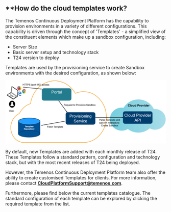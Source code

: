 <script src="https://ajax.googleapis.com/ajax/libs/jquery/3.2.1/jquery.min.js"></script>
<script type="text/javascript" language="javascript" src="./scripts/getTemplates.js"></script>
<script type="text/javascript" language="javascript" src="./scripts/getTemplateDetails.js"></script>
<script type="text/javascript" language="javascript" src="./scripts/js-yaml.min.js"></script>

## **How do the cloud templates work?


The Temenos Continuous Deployment Platform has the capability to provision environments in a variety of different configurations. This capability is driven through the concept of 'Templates' - a simplified view of the constituent elements which make up a sandbox configuration, including:

-   Server Size
-   Basic server setup and technology stack
-   T24 version to deploy

Templates are used by the provisioning service to create Sandbox environments with the desired configuration, as shown below:

![](./images/sandbox-templates.png)

By default, new Templates are added with each monthly release of T24. These Templates follow a standard pattern, configuration and technology stack, but with the most recent releases of T24 being deployed.



However, the Temenos Continuous Deployment Platform team also offer the ability to create customised Templates for clients. For more information, please contact **CloudPlatformSupport@temenos.com**.

Furthermore, please find below the current templates catalogue. The standard configuration of each template can be explored by clicking the required template from the list.

<ul id="templatesList" class="list-unstyled">
</ul>
